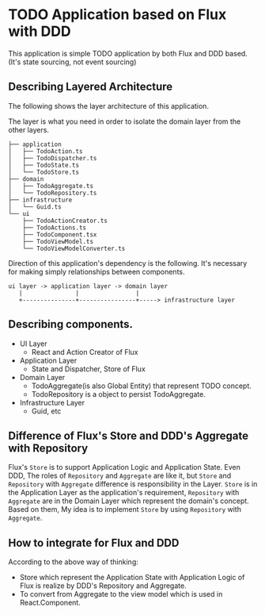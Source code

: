 # TODO Application based on Flux with DDD

This application is simple TODO application by both Flux and DDD based.(It's state sourcing, not event sourcing)

## Describing Layered Architecture

The following shows the layer architecture of this application.

The layer is what you need in order to isolate the domain layer from the other layers.


```
├── application
│   ├── TodoAction.ts
│   ├── TodoDispatcher.ts
│   ├── TodoState.ts
│   └── TodoStore.ts
├── domain
│   ├── TodoAggregate.ts
│   └── TodoRepository.ts
├── infrastructure
│   └── Guid.ts
└── ui
    ├── TodoActionCreator.ts
    ├── TodoActions.ts
    ├── TodoComponent.tsx
    ├── TodoViewModel.ts
    └── TodoViewModelConverter.ts
```


Direction of this application's dependency is the following. It's necessary for making simply relationships between components.

```
ui layer -> application layer -> domain layer
   |               |                |
   +---------------+----------------+-----> infrastructure layer
```

## Describing components.

- UI Layer
    - React and Action Creator of Flux
- Application Layer
    - State and Dispatcher, Store of Flux
- Domain Layer 
    - TodoAggregate(is also Global Entity) that represent TODO concept.
    - TodoRepository is a object to persist TodoAggregate.
- Infrastructure Layer
    - Guid, etc
    
## Difference of Flux's Store and DDD's Aggregate with Repository

Flux's `Store` is to support Application Logic and Application State. Even DDD, The roles of `Repository` and `Aggregate` are like it, 
but `Store` and `Repository` with `Aggregate` difference is responsibility in the Layer.
`Store` is in the Application Layer as the application's requirement, `Repository` with `Aggregate` are in the Domain Layer which represent the domain's concept. Based on them, My idea is to implement `Store` by using `Repository` with `Aggregate`.

## How to integrate for Flux and DDD

According to the above way of thinking:

- Store which represent the Application State with Application Logic of Flux is realize by DDD's Repository and Aggregate.
- To convert from Aggregate to the view model which is used in React.Component.  

